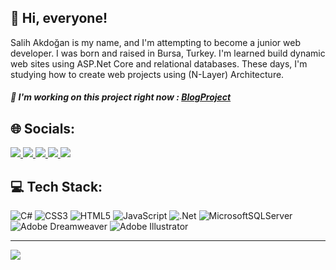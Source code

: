 ## 👋 Hi, everyone!

Salih Akdoğan is my name, and I'm attempting to become a junior web developer. I was born and raised in Bursa, Turkey. I'm learned build dynamic web sites using ASP.Net Core and relational databases. These days, I'm studying how to create web projects using (N-Layer) Architecture.
##### 📝 I'm working on this project right now : <a href="https://github.com/salihakdogan/BlogProject">BlogProject</a>

## 🌐 Socials:

<a href="https://stackoverflow.com/users/19912564/salihakdogan" title="Follow me on Stack Overflow 🎯">
<img src="https://img.shields.io/badge/stackoverflow-8E8E8E?style=for-the-badge&logo=stackoverflow&logoColor=black"/>
</a>

<a href="https://twitter.com/salihakdogn" title="Follow me on Twitter 🐦">
<img src="https://img.shields.io/badge/twitter-8E8E8E?style=for-the-badge&logo=twitter&logoColor=black"/>
</a>

<a href="https://www.linkedin.com/in/salih-akdogan-07834523a/" title="Follow me on LinkedIn 👔">
<img src="https://img.shields.io/badge/linkedin-8E8E8E?style=for-the-badge&logo=linkedin&logoColor=black"/>
</a>

<a href="https://www.hackerrank.com/salihakdogan1" title="Follow me on Hacker Rank 📊">
<img src="https://img.shields.io/badge/hackerrank-8E8E8E?style=for-the-badge&logo=hackerrank&logoColor=black"/>
</a>

<a href="mailto: salihakdogan1@gmail.com" title="Contact me on E-mail 📧">
<img src="https://img.shields.io/badge/email-A96DFF?style=for-the-badge&logo=&logoColor=black"/>
</a>

## 💻 Tech Stack:
![C#](https://img.shields.io/badge/c%23-%23239120.svg?style=for-the-badge&logo=c-sharp&logoColor=white) ![CSS3](https://img.shields.io/badge/css3-%231572B6.svg?style=for-the-badge&logo=css3&logoColor=white) ![HTML5](https://img.shields.io/badge/html5-%23E34F26.svg?style=for-the-badge&logo=html5&logoColor=white) ![JavaScript](https://img.shields.io/badge/javascript-%23323330.svg?style=for-the-badge&logo=javascript&logoColor=%23F7DF1E) ![.Net](https://img.shields.io/badge/.NET-5C2D91?style=for-the-badge&logo=.net&logoColor=white) ![MicrosoftSQLServer](https://img.shields.io/badge/Microsoft%20SQL%20Server-CC2927?style=for-the-badge&logo=microsoft%20sql%20server&logoColor=white) ![Adobe Dreamweaver](https://img.shields.io/badge/Adobe%20Dreamweaver-FF61F6.svg?style=for-the-badge&logo=Adobe%20Dreamweaver&logoColor=white) ![Adobe Illustrator](https://img.shields.io/badge/adobeillustrator-%23FF9A00.svg?style=for-the-badge&logo=adobeillustrator&logoColor=white)

---
[![](https://visitcount.itsvg.in/api?id=salihakdogan&icon=0&color=12)](https://visitcount.itsvg.in)
